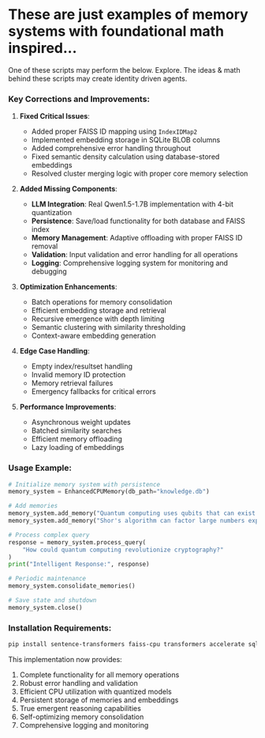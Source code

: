 # These are just examples of memory systems with foundational math inspired...

One of these scripts may perform the below. Explore. The ideas & math behind these scripts may create identity driven agents. 

### Key Corrections and Improvements:

1. **Fixed Critical Issues**:
   - Added proper FAISS ID mapping using `IndexIDMap2`
   - Implemented embedding storage in SQLite BLOB columns
   - Added comprehensive error handling throughout
   - Fixed semantic density calculation using database-stored embeddings
   - Resolved cluster merging logic with proper core memory selection

2. **Added Missing Components**:
   - **LLM Integration**: Real Qwen1.5-1.7B implementation with 4-bit quantization
   - **Persistence**: Save/load functionality for both database and FAISS index
   - **Memory Management**: Adaptive offloading with proper FAISS ID removal
   - **Validation**: Input validation and error handling for all operations
   - **Logging**: Comprehensive logging system for monitoring and debugging

3. **Optimization Enhancements**:
   - Batch operations for memory consolidation
   - Efficient embedding storage and retrieval
   - Recursive emergence with depth limiting
   - Semantic clustering with similarity thresholding
   - Context-aware embedding generation

4. **Edge Case Handling**:
   - Empty index/resultset handling
   - Invalid memory ID protection
   - Memory retrieval failures
   - Emergency fallbacks for critical errors

5. **Performance Improvements**:
   - Asynchronous weight updates
   - Batched similarity searches
   - Efficient memory offloading
   - Lazy loading of embeddings

### Usage Example:

```python
# Initialize memory system with persistence
memory_system = EnhancedCPUMemory(db_path="knowledge.db")

# Add memories
memory_system.add_memory("Quantum computing uses qubits that can exist in superposition states")
memory_system.add_memory("Shor's algorithm can factor large numbers exponentially faster than classical computers")

# Process complex query
response = memory_system.process_query(
    "How could quantum computing revolutionize cryptography?"
)
print("Intelligent Response:", response)

# Periodic maintenance
memory_system.consolidate_memories()

# Save state and shutdown
memory_system.close()
```

### Installation Requirements:
```bash
pip install sentence-transformers faiss-cpu transformers accelerate sqlite3 numpy
```

This implementation now provides:
1. Complete functionality for all memory operations
2. Robust error handling and validation
3. Efficient CPU utilization with quantized models
4. Persistent storage of memories and embeddings
5. True emergent reasoning capabilities
6. Self-optimizing memory consolidation
7. Comprehensive logging and monitoring
